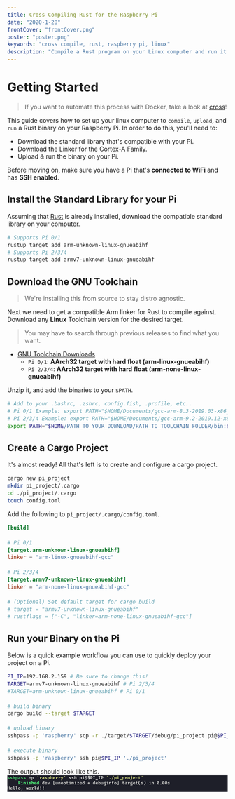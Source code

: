 ```yaml
---
title: Cross Compiling Rust for the Raspberry Pi
date: "2020-1-28"
frontCover: "frontCover.png"
poster: "poster.png"
keywords: "cross compile, rust, raspberry pi, linux"
description: "Compile a Rust program on your Linux computer and run it on the Pi!"
---
```


# Getting Started

> If you want to automate this process with Docker, take a look at [cross](https://github.com/rust-embedded/cross)!

This guide covers how to set up your linux computer to `compile`, `upload`, and `run` a Rust binary on your Raspberry Pi. In order to do this, you'll need to:

- Download the standard library that's compatible with your Pi.
- Download the Linker for the Cortex-A Family.
- Upload & run the binary on your Pi.

Before moving on, make sure you have a Pi that's **connected to WiFi** and has **SSH enabled**.

## Install the Standard Library for your Pi

Assuming that [Rust](https://www.rust-lang.org/) is already installed, download the compatible standard library on your computer.

```bash
# Supports Pi 0/1
rustup target add arm-unknown-linux-gnueabihf
# Supports Pi 2/3/4
rustup target add armv7-unknown-linux-gnueabihf
```

## Download the GNU Toolchain

> We're installing this from source to stay distro agnostic.

Next we need to get a compatible Arm linker for Rust to compile against. Download any **Linux** Toolchain version for the desired target.

> You may have to search through previous releases to find what you want.

- [GNU Toolchain Downloads](https://developer.arm.com/tools-and-software/open-source-software/developer-tools/gnu-toolchain/gnu-a/downloads)
  - `Pi 0/1`: **AArch32 target with hard float (arm-linux-gnueabihf)**
  - `Pi 2/3/4`: **AArch32 target with hard float (arm-none-linux-gnueabihf)**

Unzip it, and add the binaries to your `$PATH`.

```bash
# Add to your .bashrc, .zshrc, config.fish, .profile, etc..
# Pi 0/1 Example: export PATH="$HOME/Documents/gcc-arm-8.3-2019.03-x86_64-arm-linux-gnueabihf/bin:$PATH"
# Pi 2/3/4 Example: export PATH="$HOME/Documents/gcc-arm-9.2-2019.12-x86_64-arm-none-linux-gnueabihf/bin:$PATH"
export PATH="$HOME/PATH_TO_YOUR_DOWNLOAD/PATH_TO_TOOLCHAIN_FOLDER/bin:$PATH"
```

## Create a Cargo Project

It's almost ready! All that's left is to create and configure a cargo project.

```bash
cargo new pi_project
mkdir pi_project/.cargo
cd ./pi_project/.cargo
touch config.toml
```

Add the following to `pi_project/.cargo/config.toml`.

```toml
[build]

# Pi 0/1
[target.arm-unknown-linux-gnueabihf]
linker = "arm-linux-gnueabihf-gcc"

# Pi 2/3/4
[target.armv7-unknown-linux-gnueabihf]
linker = "arm-none-linux-gnueabihf-gcc"

# (Optional) Set default target for cargo build
# target = "armv7-unknown-linux-gnueabihf"
# rustflags = ["-C", "linker=arm-none-linux-gnueabihf-gcc"]
```

## Run your Binary on the Pi

Below is a quick example workflow you can use to quickly deploy your project on a Pi.

```bash
PI_IP=192.168.2.159 # Be sure to change this!
TARGET=armv7-unknown-linux-gnueabihf # Pi 2/3/4
#TARGET=arm-unknown-linux-gnueabihf # Pi 0/1

# build binary
cargo build --target $TARGET

# upload binary
sshpass -p 'raspberry' scp -r ./target/$TARGET/debug/pi_project pi@$PI_IP:/home/pi

# execute binary
sshpass -p 'raspberry' ssh pi@$PI_IP './pi_project'
```

The output should look like this.
![example output of the Rust program](/posts/cross-compiling-rust-for-the-raspberry-pi/demo.png)
